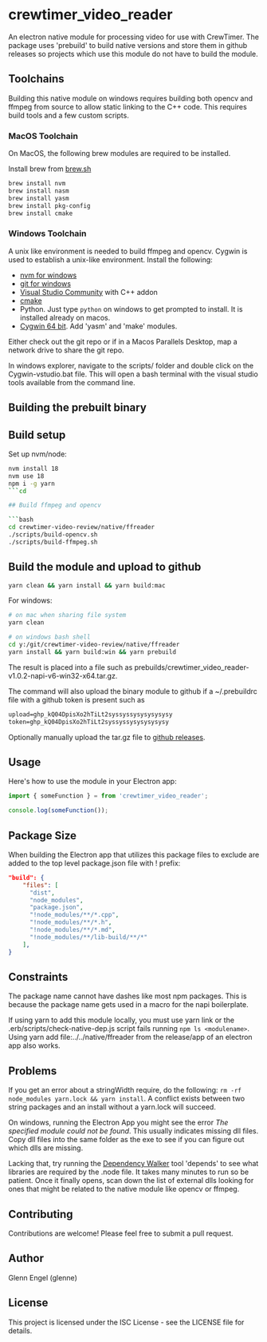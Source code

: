 # crewtimer_video_reader

An electron native module for processing video for use with CrewTimer.  The package uses 'prebuild' to build native versions and store them in github releases so projects which use this module do not have to build the module.

## Toolchains

Building this native module on windows requires building both opencv and ffmpeg from source to allow static linking to the C++ code.  This requires build tools and a few custom scripts.

### MacOS Toolchain

On MacOS, the following brew modules are required to be installed.

Install brew from [brew.sh](https://brew.sh)

```bash
brew install nvm
brew install nasm
brew install yasm
brew install pkg-config
brew install cmake
```

### Windows Toolchain

A unix like environment is needed to build ffmpeg and opencv.  Cygwin is used to establish a unix-like environment.  Install the following:

- [nvm for windows](https://github.com/coreybutler/nvm-windows/releases)
- [git for windows](https://gitforwindows.org/)
- [Visual Studio Community]() with C++ addon
- [cmake](https://cmake.org/download/)
- Python.  Just type `python` on windows to get prompted to install. It is installed already on macos.
- [Cygwin 64 bit](https://www.cygwin.com/install.html).  Add 'yasm' and 'make' modules.

Either check out the git repo or if in a Macos Parallels Desktop, map a network drive to share the git repo.

In windows explorer, navigate to the scripts/ folder and double click on the Cygwin-vstudio.bat file.  This will open a bash terminal with the visual studio tools available from the command line.

## Building the prebuilt binary

## Build setup
Set up nvm/node:

```bash
nvm install 18
nvm use 18
npm i -g yarn
```cd

## Build ffmpeg and opencv

```bash
cd crewtimer-video-review/native/ffreader
./scripts/build-opencv.sh
./scripts/build-ffmpeg.sh
```

## Build the module and upload to github

```bash
yarn clean && yarn install && yarn build:mac
```

For windows:
```bash
# on mac when sharing file system
yarn clean

# on windows bash shell
cd y:/git/crewtimer-video-review/native/ffreader
yarn install && yarn build:win && yarn prebuild
```

The result is placed into a file such as prebuilds/crewtimer_video_reader-v1.0.2-napi-v6-win32-x64.tar.gz.

The command will also upload the binary module to github if a ~/.prebuildrc file with a github token is present such as 

```txt
upload=ghp_kQ04DpisXo2hTiLt2syssyssysysysysysy
token=ghp_kQ04DpisXo2hTiLt2syssyssysysysysysy
```

Optionally manually upload the tar.gz file to [github releases](https://github.com/crewtimer/crewtimer-video-review/releases).

## Usage

Here's how to use the module in your Electron app:

```ts
import { someFunction } = from 'crewtimer_video_reader';

console.log(someFunction());
```

## Package Size

When building the Electron app that utilizes this package files to exclude are added to the top level package.json file with ! prefix:

```json
"build": {
    "files": [
      "dist",
      "node_modules",
      "package.json",
      "!node_modules/**/*.cpp",
      "!node_modules/**/*.h",
      "!node_modules/**/*.md",
      "!node_modules/**/lib-build/**/*"
    ],
}
```

## Constraints

The package name cannot have dashes like most npm packages.  This is because the package name gets used in a macro for the napi boilerplate.

If using yarn to add this module locally, you must use yarn link or the .erb/scripts/check-native-dep.js script fails running `npm ls <modulename>`.  Using yarn add file:../../native/ffreader from the release/app of an electron app also works.


## Problems

If you get an error about a stringWidth require, do the following: `rm -rf node_modules yarn.lock && yarn install`.  A conflict exists between two string packages and an install without a yarn.lock will succeed.

On windows, running the Electron App you might see the error *The specified module could not be found*.  This usually indicates missing dll files.  Copy dll files into the same folder as the exe to see if you can figure out which dlls are missing.

Lacking that, try running the [Dependency Walker](https://www.dependencywalker.com/) tool 'depends' to see what libraries are required by the .node file. It takes many minutes to run so be patient.  Once it finally opens, scan down the list of external dlls looking for ones that might be related to the native module like opencv or ffmpeg.

## Contributing

Contributions are welcome! Please feel free to submit a pull request.

## Author

Glenn Engel (glenne)

## License

This project is licensed under the ISC License - see the LICENSE file for details.
